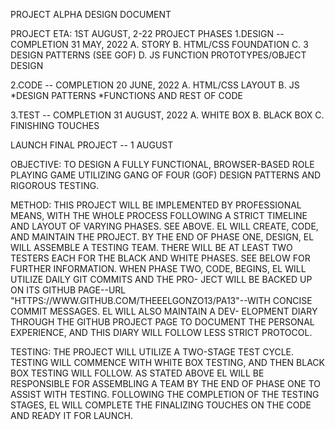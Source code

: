 PROJECT ALPHA DESIGN DOCUMENT

PROJECT ETA: 1ST AUGUST, 2-22
PROJECT PHASES
1.DESIGN -- COMPLETION 31 MAY, 2022
	A. STORY
	B. HTML/CSS FOUNDATION
	C. 3 DESIGN PATTERNS (SEE GOF)
	D. JS FUNCTION PROTOTYPES/OBJECT DESIGN

2.CODE -- COMPLETION 20 JUNE, 2022
	A. HTML/CSS LAYOUT
	B. JS
		*DESIGN PATTERNS
		*FUNCTIONS AND REST OF CODE

3.TEST -- COMPLETION 31 AUGUST, 2022
	A. WHITE BOX
	B. BLACK BOX
	C. FINISHING TOUCHES

LAUNCH FINAL PROJECT -- 1 AUGUST

OBJECTIVE: TO DESIGN A FULLY FUNCTIONAL, BROWSER-BASED ROLE PLAYING GAME UTILIZING GANG OF FOUR (GOF) DESIGN PATTERNS AND RIGOROUS TESTING.

METHOD: THIS PROJECT WILL BE IMPLEMENTED BY PROFESSIONAL MEANS, WITH THE WHOLE PROCESS FOLLOWING A STRICT TIMELINE AND LAYOUT OF VARYING PHASES. SEE ABOVE.
	EL WILL CREATE, CODE, AND MAINTAIN THE PROJECT. BY THE END OF PHASE ONE, DESIGN, EL WILL ASSEMBLE A TESTING TEAM. THERE WILL BE AT LEAST TWO TESTERS
	EACH FOR THE BLACK AND WHITE PHASES. SEE BELOW FOR FURTHER INFORMATION. WHEN PHASE TWO, CODE, BEGINS, EL WILL UTILIZE DAILY GIT COMMITS AND THE PRO-
	JECT WILL BE BACKED UP ON ITS GITHUB PAGE--URL "HTTPS://WWW.GITHUB.COM/THEEELGONZO13/PA13"--WITH CONCISE COMMIT MESSAGES. EL WILL ALSO MAINTAIN A DEV-
	ELOPMENT DIARY THROUGH THE GITHUB PROJECT PAGE TO DOCUMENT THE PERSONAL EXPERIENCE, AND THIS DIARY WILL FOLLOW LESS STRICT PROTOCOL.

TESTING: THE PROJECT WILL UTILIZE A TWO-STAGE TEST CYCLE. TESTING WILL COMMENCE WITH WHITE BOX TESTING, AND THEN BLACK BOX TESTING WILL FOLLOW. AS STATED ABOVE
	EL WILL BE RESPONSIBLE FOR ASSEMBLING A TEAM BY THE END OF PHASE ONE TO ASSIST WITH TESTING. FOLLOWING THE COMPLETION OF THE TESTING STAGES, EL WILL
	COMPLETE THE FINALIZING TOUCHES ON THE CODE AND READY IT FOR LAUNCH. 
